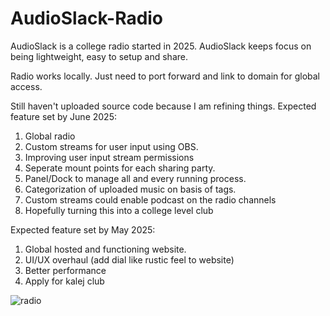 # AudioSlack-Radio
AudioSlack is a college radio started in 2025. AudioSlack keeps focus on being lightweight, easy to setup and share.

Radio works locally. Just need to port forward and link to domain for global access. 

Still haven't uploaded source code because I am refining things.
Expected feature set by June 2025:
1. Global radio
2. Custom streams for user input using OBS.
3. Improving user input stream permissions
4. Seperate mount points for each sharing party.
5. Panel/Dock to manage all and every running process.
6. Categorization of uploaded music on basis of tags.
8. Custom streams could enable podcast on the radio channels
9. Hopefully turning this into a college level club

Expected feature set by May 2025:
1. Global hosted and functioning website.
2. UI/UX overhaul (add dial like rustic feel to website)
3. Better performance
4. Apply for kalej club


![radio](https://files.catbox.moe/mnuloo.png)
